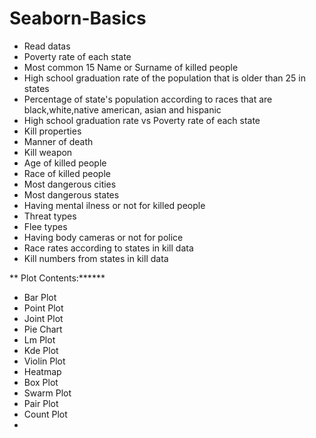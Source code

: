# Seaborn-Basics
* Read datas
* Poverty rate of each state
* Most common 15 Name or Surname of killed people
* High school graduation rate of the population that is older than 25 in states
* Percentage of state's population according to races that are black,white,native american, asian and hispanic
* High school graduation rate vs Poverty rate of each state
* Kill properties
* Manner of death
* Kill weapon
* Age of killed people
* Race of killed people
* Most dangerous cities
* Most dangerous states
* Having mental ilness or not for killed people
* Threat types
* Flee types
* Having body cameras or not for police
* Race rates according to states in kill data
* Kill numbers from states in kill data

**
Plot Contents:******
* Bar Plot
* Point Plot
* Joint Plot
* Pie Chart
* Lm Plot
* Kde Plot
* Violin Plot
* Heatmap
* Box Plot
* Swarm Plot
* Pair Plot
* Count Plot
* 
